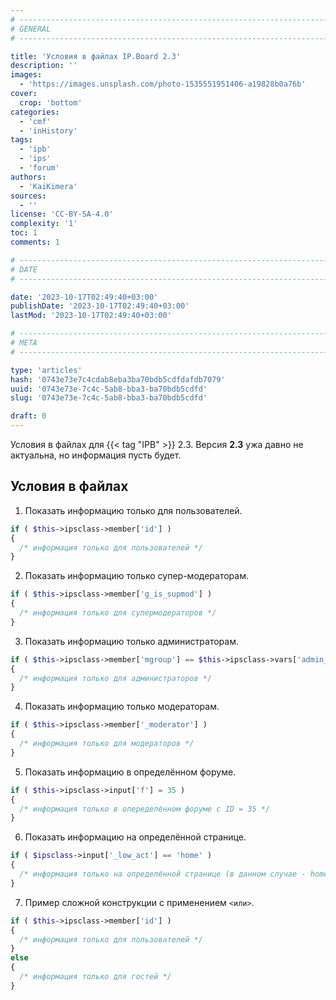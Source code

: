 ```yaml
---
# -------------------------------------------------------------------------------------------------------------------- #
# GENERAL
# -------------------------------------------------------------------------------------------------------------------- #

title: 'Условия в файлах IP.Board 2.3'
description: ''
images:
  - 'https://images.unsplash.com/photo-1535551951406-a19828b0a76b'
cover:
  crop: 'bottom'
categories:
  - 'cmf'
  - 'inHistory'
tags:
  - 'ipb'
  - 'ips'
  - 'forum'
authors:
  - 'KaiKimera'
sources:
  - ''
license: 'CC-BY-SA-4.0'
complexity: '1'
toc: 1
comments: 1

# -------------------------------------------------------------------------------------------------------------------- #
# DATE
# -------------------------------------------------------------------------------------------------------------------- #

date: '2023-10-17T02:49:40+03:00'
publishDate: '2023-10-17T02:49:40+03:00'
lastMod: '2023-10-17T02:49:40+03:00'

# -------------------------------------------------------------------------------------------------------------------- #
# META
# -------------------------------------------------------------------------------------------------------------------- #

type: 'articles'
hash: '0743e73e7c4cdab8eba3ba70bdb5cdfdafdb7079'
uuid: '0743e73e-7c4c-5ab8-bba3-ba70bdb5cdfd'
slug: '0743e73e-7c4c-5ab8-bba3-ba70bdb5cdfd'

draft: 0
---
```


Условия в файлах для {{< tag "IPB" >}} 2.3. Версия **2.3** ужа давно не актуальна, но информация пусть будет.

<!--more-->

## Условия в файлах

1. Показать информацию только для пользователей.

```php
if ( $this->ipsclass->member['id'] )
{
  /* информация только для пользователей */
}
```

2. Показать информацию только супер-модераторам.

```php
if ( $this->ipsclass->member['g_is_supmod'] )
{
  /* информация только для супермодераторов */
}
```

3. Показать информацию только администраторам.

```php
if ( $this->ipsclass->member['mgroup'] == $this->ipsclass->vars['admin_group'] )
{
  /* информация только для администраторов */
}
```

4. Показать информацию только модераторам.

```php
if ( $this->ipsclass->member['_moderator'] )
{
  /* информация только для модераторов */
}
```

5. Показать информацию в определённом форуме.

```php
if ( $this->ipsclass->input['f'] = 35 )
{
  /* информация только в опеределённом форуме с ID = 35 */
}
```

6. Показать информацию на определённой странице.

```php
if ( $ipsclass->input['_low_act'] == 'home' )
{
  /* информация только на определённой странице (в данном случае - home) */
}
```

7. Пример сложной конструкции с применением `<или>`.

```php
if ( $this->ipsclass->member['id'] )
{
  /* информация только для пользователей */
}
else
{
  /* информация только для гостей */
}
```
